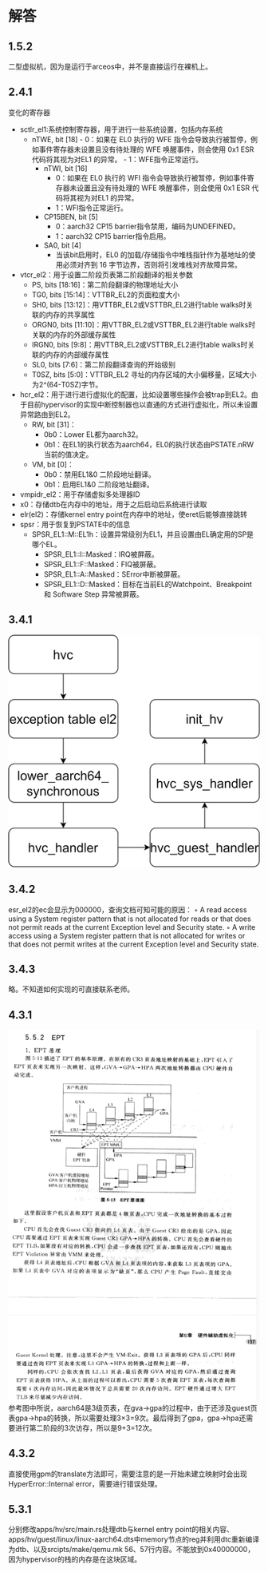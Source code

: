 # 解答
## 1.5.2
二型虚拟机，因为是运行于arceos中，并不是直接运行在裸机上。
## 2.4.1
变化的寄存器
- sctlr_el1:系统控制寄存器，用于进行一些系统设置，包括内存系统
  - nTWE, bit [18]
        - 0：如果在 EL0 执行的 WFE 指令会导致执行被暂停，例如事件寄存器未设置且没有待处理的 WFE 唤醒事件，则会使用 0x1 ESR 代码将其视为对EL1 的异常。
        - 1：WFE指令正常运行。
    - nTWI, bit [16]
        - 0：如果在 EL0 执行的 WFI 指令会导致执行被暂停，例如事件寄存器未设置且没有待处理的 WFE 唤醒事件，则会使用 0x1 ESR 代码将其视为对EL1 的异常。
        - 1：WFI指令正常运行。
    - CP15BEN, bit [5]
        - 0：aarch32 CP15 barrier指令禁用，编码为UNDEFINED。
        - 1：aarch32 CP15 barrier指令启用。
    - SA0, bit [4]
        - 当该bit启用时，EL0 的加载/存储指令中堆栈指针作为基地址的使用必须对齐到 16 字节边界，否则将引发堆栈对齐故障异常。
- vtcr_el2：用于设置二阶段页表第二阶段翻译的相关参数
    - PS, bits [18:16]：第二阶段翻译的物理地址大小
    - TG0, bits [15:14]：VTTBR_EL2的页面粒度大小
    - SH0, bits [13:12]：用VTTBR_EL2或VSTTBR_EL2进行table walks时关联的内存的共享属性
    - ORGN0, bits [11:10]：用VTTBR_EL2或VSTTBR_EL2进行table walks时关联的内存的外部缓存属性
    - IRGN0, bits [9:8]：用VTTBR_EL2或VSTTBR_EL2进行table walks时关联的内存的内部缓存属性
    - SL0, bits [7:6]：第二阶段翻译查询的开始级别
    - T0SZ, bits [5:0]：VTTBR_EL2 寻址的内存区域的大小偏移量，区域大小为2^(64-T0SZ)字节。
- hcr_el2：用于进行进行虚拟化的配置，比如设置哪些操作会被trap到EL2。由于目前hypervisor的实现中断控制器也以直通的方式进行虚拟化，所以未设置异常路由到EL2。
    - RW, bit [31]：
        - 0b0：Lower EL都为aarch32。
        - 0b1：在EL1的执行状态为aarch64，EL0的执行状态由PSTATE.nRW当前的值决定。
    - VM, bit [0]：
        - 0b0：禁用EL1&0 二阶段地址翻译。
        - 0b1：启用EL1&0 二阶段地址翻译。
- vmpidr_el2：用于存储虚拟多处理器ID
- x0：存储dtb在内存中的地址，用于之后启动后系统进行读取
- elr(el2)：存储kernel entry point在内存中的地址，使eret后能够直接跳转
- spsr：用于恢复到PSTATE中的信息
  - SPSR_EL1::M::EL1h：设置异常级别为EL1，并且设置由EL确定用的SP是哪个EL。
    - SPSR_EL1::I::Masked：IRQ被屏蔽。
    - SPSR_EL1::F::Masked：FIQ被屏蔽。
    - SPSR_EL1::A::Masked：SError中断被屏蔽。
    - SPSR_EL1:\:D::Masked：目标在当前EL的Watchpoint、Breakpoint 和 Software Step 异常被屏蔽。
## 3.4.1
![流程](./img/hvcflow.png)
## 3.4.2
esr_el2的ec会显示为000000，查询文档可知可能的原因：
◦ A read access using a System register pattern that is not allocated for reads or that does not permit reads at the current Exception level and Security state.
◦ A write access using a System register pattern that is not allocated for writes or that does not permit writes at the current Exception level and Security state.
## 3.4.3
略。不知道如何实现的可直接联系老师。
## 4.3.1
![translate](./img/page_table.png)
参考图中所说，aarch64是3级页表，在gva->gpa的过程中，由于还涉及guest页表gpa->hpa的转换，所以需要处理3×3=9次。最后得到了gpa，gpa->hpa还需要进行第二阶段的3次访存，所以是9+3=12次。
## 4.3.2
直接使用gpm的translate方法即可，需要注意的是一开始未建立映射时会出现HyperError::Internal error，需要进行错误处理。
## 5.3.1
分别修改apps/hv/src/main.rs处理dtb与kernel entry point的相关内容、apps/hv/guest/linux/linux-aarch64.dts中memory节点的reg并利用dtc重新编译为dtb、以及srcipts/make/qemu.mk 56、57行内容。不能放到0x40000000，因为hypervisor的栈的内存是在这块区域。